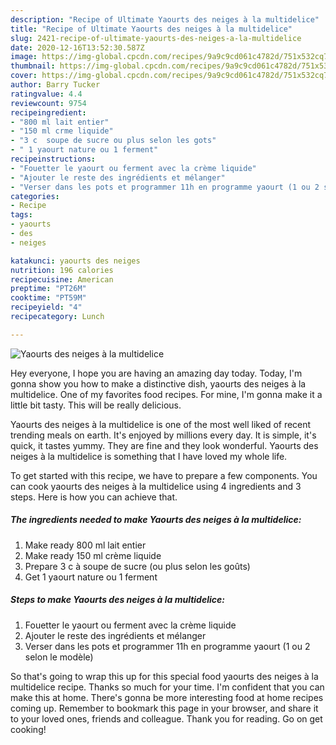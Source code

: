 ```yaml
---
description: "Recipe of Ultimate Yaourts des neiges à la multidelice"
title: "Recipe of Ultimate Yaourts des neiges à la multidelice"
slug: 2421-recipe-of-ultimate-yaourts-des-neiges-a-la-multidelice
date: 2020-12-16T13:52:30.587Z
image: https://img-global.cpcdn.com/recipes/9a9c9cd061c4782d/751x532cq70/yaourts-des-neiges-a-la-multidelice-photo-principale-de-la-recette.jpg
thumbnail: https://img-global.cpcdn.com/recipes/9a9c9cd061c4782d/751x532cq70/yaourts-des-neiges-a-la-multidelice-photo-principale-de-la-recette.jpg
cover: https://img-global.cpcdn.com/recipes/9a9c9cd061c4782d/751x532cq70/yaourts-des-neiges-a-la-multidelice-photo-principale-de-la-recette.jpg
author: Barry Tucker
ratingvalue: 4.4
reviewcount: 9754
recipeingredient:
- "800 ml lait entier"
- "150 ml crme liquide"
- "3 c  soupe de sucre ou plus selon les gots"
- " 1 yaourt nature ou 1 ferment"
recipeinstructions:
- "Fouetter le yaourt ou ferment avec la crème liquide"
- "Ajouter le reste des ingrédients et mélanger"
- "Verser dans les pots et programmer 11h en programme yaourt (1 ou 2 selon le modèle)"
categories:
- Recipe
tags:
- yaourts
- des
- neiges

katakunci: yaourts des neiges 
nutrition: 196 calories
recipecuisine: American
preptime: "PT26M"
cooktime: "PT59M"
recipeyield: "4"
recipecategory: Lunch

---
```



![Yaourts des neiges à la multidelice](https://img-global.cpcdn.com/recipes/9a9c9cd061c4782d/751x532cq70/yaourts-des-neiges-a-la-multidelice-photo-principale-de-la-recette.jpg)

Hey everyone, I hope you are having an amazing day today. Today, I'm gonna show you how to make a distinctive dish, yaourts des neiges à la multidelice. One of my favorites food recipes. For mine, I'm gonna make it a little bit tasty. This will be really delicious.

Yaourts des neiges à la multidelice is one of the most well liked of recent trending meals on earth. It's enjoyed by millions every day. It is simple, it's quick, it tastes yummy. They are fine and they look wonderful. Yaourts des neiges à la multidelice is something that I have loved my whole life.




To get started with this recipe, we have to prepare a few components. You can cook yaourts des neiges à la multidelice using 4 ingredients and 3 steps. Here is how you can achieve that.

<!--inarticleads1-->

##### The ingredients needed to make Yaourts des neiges à la multidelice:

1. Make ready 800 ml lait entier
1. Make ready 150 ml crème liquide
1. Prepare 3 c à soupe de sucre (ou plus selon les goûts)
1. Get  1 yaourt nature ou 1 ferment




<!--inarticleads2-->

##### Steps to make Yaourts des neiges à la multidelice:

1. Fouetter le yaourt ou ferment avec la crème liquide
1. Ajouter le reste des ingrédients et mélanger
1. Verser dans les pots et programmer 11h en programme yaourt (1 ou 2 selon le modèle)




So that's going to wrap this up for this special food yaourts des neiges à la multidelice recipe. Thanks so much for your time. I'm confident that you can make this at home. There's gonna be more interesting food at home recipes coming up. Remember to bookmark this page in your browser, and share it to your loved ones, friends and colleague. Thank you for reading. Go on get cooking!
